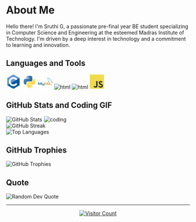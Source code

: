 # About Me
Hello there! I'm Sruthi G, a passionate pre-final year BE student specializing in Computer Science and Engineering at the esteemed Madras Institute of Technology. I'm driven by a deep interest in technology and a commitment to learning and innovation.

## Languages and Tools

<p align="left">
  <img src="https://raw.githubusercontent.com/devicons/devicon/master/icons/c/c-original.svg" alt="c" width="40" height="40">
  <img src="https://raw.githubusercontent.com/devicons/devicon/master/icons/python/python-original.svg" alt="python" width="40" height="40">
  <img src="https://raw.githubusercontent.com/devicons/devicon/master/icons/mysql/mysql-original-wordmark.svg" alt="mysql" width="40" height="40">
  
  <img src="https://img.icons8.com/?size=100&id=20909&format=png&color=000000" alt="html" width="40" height="40">
  <img src="https://img.icons8.com/?size=100&id=21278&format=png&color=000000" alt="html" width="40" height="40">
  <img src="https://raw.githubusercontent.com/devicons/devicon/master/icons/javascript/javascript-original.svg" alt="javascript" width="40" height="40">
</p>

## GitHub Stats and Coding GIF

<p>
  <img align="right" alt="coding" width="400" src="https://mir-s3-cdn-cf.behance.net/project_modules/disp/601014116770475.6068beff4640a.gif">
</p>

![GitHub Stats](https://github-readme-stats.vercel.app/api?username=Sruthi1605&theme=dark&hide_border=false&include_all_commits=false&count_private=false)
<br/>
![GitHub Streak](https://github-readme-streak-stats.herokuapp.com/?user=Sruthi1605&theme=dark&hide_border=false)
<br/>
![Top Languages](https://github-readme-stats.vercel.app/api/top-langs/?username=Sruthi1605&theme=dark&hide_border=false&layout=compact)

## GitHub Trophies

![GitHub Trophies](https://github-profile-trophy.vercel.app/?username=Sruthi1605&theme=tokyonight&no-frame=false&no-bg=false&margin-w=4)

## Quote

![Random Dev Quote](https://quotes-github-readme.vercel.app/api?type=horizontal&theme=tokyonight)

---

<p align="center">
  <a href="https://visitcount.itsvg.in/api?id=Sruthi1605&icon=1&color=0">
    <img src="https://visitcount.itsvg.in/api?id=Sruthi1605&icon=1&color=0" alt="Visitor Count" />
  </a>
</p>
